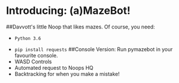 # Introducing: (a)MazeBot!
##Davvott's little Noop that likes mazes.
Of course, you need:

* <code>Python 3.6
* pip install requests</code>
##Console Version:
Run pymazebot in your favourite console.
* WASD Controls
* Automated request to Noops HQ
* Backtracking for when you make a mistake!


